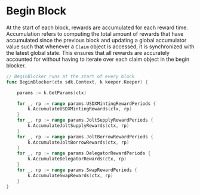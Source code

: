 <!--
order: 7
-->

# Begin Block

At the start of each block, rewards are accumulated for each reward time. Accumulation refers to computing the total amount of rewards that have accumulated since the previous block and updating a global accumulator value such that whenever a `Claim` object is accessed, it is synchronized with the latest global state. This ensures that all rewards are accurately accounted for without having to iterate over each claim object in the begin blocker.

```go
// BeginBlocker runs at the start of every block
func BeginBlocker(ctx sdk.Context, k keeper.Keeper) {

	params := k.GetParams(ctx)

	for _, rp := range params.USDXMintingRewardPeriods {
		k.AccumulateUSDXMintingRewards(ctx, rp)
	}
	for _, rp := range params.JoltSupplyRewardPeriods {
		k.AccumulateJoltSupplyRewards(ctx, rp)
	}
	for _, rp := range params.JoltBorrowRewardPeriods {
		k.AccumulateJoltBorrowRewards(ctx, rp)
	}
	for _, rp := range params.DelegatorRewardPeriods {
		k.AccumulateDelegatorRewards(ctx, rp)
	}
	for _, rp := range params.SwapRewardPeriods {
		k.AccumulateSwapRewards(ctx, rp)
	}
}
```
